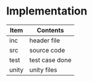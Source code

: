 # Implementation

| Item | Contents | 
| ----- | ----- | 
| inc | header file |
| src | source code |
| test | test case done |
| unity | unity files |